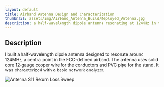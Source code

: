 ```yaml
---
layout: default
title: Airband Antenna Design and Characterization
thumbnail: assets/img/Airband_Antenna_Build/Deployed_Antenna.jpg
description: a half-wavelength dipole antenna resonating at 124MHz in the commercial airband frequency range designed, built, and tested
---
```


## Description

I built a half-wavelength dipole antenna designed to resonate around 124MHz, a central point in the FCC-defined airband.
The antenna uses solid core 12-gauge copper wire for the conductors and PVC pipe for the stand. It was characterized with a basic network analyzer.

![Antenna S11 Return Loss Sweep](portfolio/assets/img/Airband_Antenna_Build/Dipole_Airband_Antenna_1-1000MHz_sweep_S11_return_loss.png)
